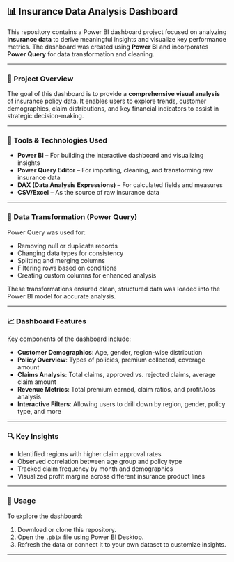 ## 📊 Insurance Data Analysis Dashboard

This repository contains a Power BI dashboard project focused on analyzing **insurance data** to derive meaningful insights and visualize key performance metrics. The dashboard was created using **Power BI** and incorporates **Power Query** for data transformation and cleaning.

---

### 🚀 Project Overview

The goal of this dashboard is to provide a **comprehensive visual analysis** of insurance policy data. It enables users to explore trends, customer demographics, claim distributions, and key financial indicators to assist in strategic decision-making.

---

### 🧰 Tools & Technologies Used

- **Power BI** – For building the interactive dashboard and visualizing insights  
- **Power Query Editor** – For importing, cleaning, and transforming raw insurance data  
- **DAX (Data Analysis Expressions)** – For calculated fields and measures  
- **CSV/Excel** – As the source of raw insurance data  

---

### 🧹 Data Transformation (Power Query)

Power Query was used for:

- Removing null or duplicate records  
- Changing data types for consistency  
- Splitting and merging columns  
- Filtering rows based on conditions  
- Creating custom columns for enhanced analysis  

These transformations ensured clean, structured data was loaded into the Power BI model for accurate analysis.

---

### 📈 Dashboard Features

Key components of the dashboard include:

- **Customer Demographics**: Age, gender, region-wise distribution  
- **Policy Overview**: Types of policies, premium collected, coverage amount  
- **Claims Analysis**: Total claims, approved vs. rejected claims, average claim amount  
- **Revenue Metrics**: Total premium earned, claim ratios, and profit/loss analysis  
- **Interactive Filters**: Allowing users to drill down by region, gender, policy type, and more  

---

### 🔍 Key Insights

- Identified regions with higher claim approval rates  
- Observed correlation between age group and policy type  
- Tracked claim frequency by month and demographics  
- Visualized profit margins across different insurance product lines  

---

### 📎 Usage

To explore the dashboard:

1. Download or clone this repository.  
2. Open the `.pbix` file using Power BI Desktop.  
3. Refresh the data or connect it to your own dataset to customize insights.  

---

